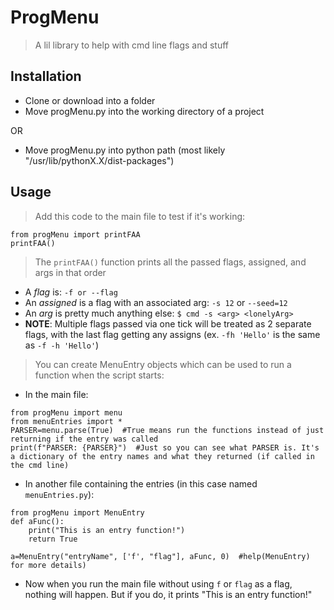# ProgMenu

> A lil library to help with cmd line flags and stuff

## Installation

- Clone or download into a folder
- Move progMenu.py into the working directory of a project

OR

- Move progMenu.py into python path (most likely "/usr/lib/pythonX.X/dist-packages")

## Usage

> Add this code to the main file to test if it's working:

```
from progMenu import printFAA
printFAA()
```

> The `printFAA()` function prints all the passed flags, assigned, and args in that order

- A *flag* is: `-f or --flag`
- An *assigned* is a flag with an associated arg: `-s 12` or `--seed=12`
- An *arg* is pretty much anything else: `$ cmd -s <arg> <lonelyArg>`
- **NOTE**: Multiple flags passed via one tick will be treated as 2 separate flags, with the last flag getting any assigns (ex. `-fh 'Hello'` is the same as `-f -h 'Hello'`)

> You can create MenuEntry objects which can be used to run a function when the script starts:

- In the main file:
```
from progMenu import menu
from menuEntries import *
PARSER=menu.parse(True)  #True means run the functions instead of just returning if the entry was called
print(f"PARSER: {PARSER}")  #Just so you can see what PARSER is. It's a dictionary of the entry names and what they returned (if called in the cmd line)
```

- In another file containing the entries (in this case named `menuEntries.py`):
```
from progMenu import MenuEntry
def aFunc():
	print("This is an entry function!")
	return True

a=MenuEntry("entryName", ['f', "flag"], aFunc, 0)  #help(MenuEntry) for more details)
```

- Now when you run the main file without using `f` or `flag` as a flag, nothing will happen. But if you do, it prints "This is an entry function!"
